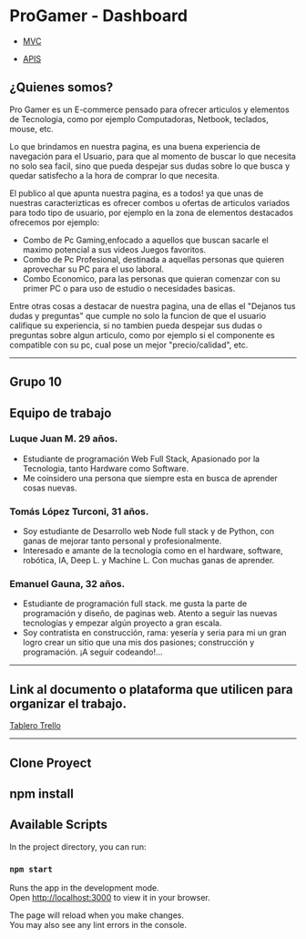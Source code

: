# ProGamer - Dashboard

- [MVC](https://github.com/LuqueJuanManuel/Grupo_10_ProGamer)

- [APIS](https://github.com/emanuel-gauna/grupo-10-Progamer_APIS-REACT)


## ¿Quienes somos?

Pro Gamer es un E-commerce pensado para ofrecer articulos y elementos de Tecnologia, como por ejemplo Computadoras, Netbook, teclados, mouse, etc.

Lo que brindamos en nuestra pagina, es una buena experiencia de navegación para el Usuario, para que al momento de buscar lo que necesita no solo sea facil, sino que pueda despejar sus dudas sobre lo que busca y quedar satisfecho a la hora de comprar lo que necesita.

El publico al que apunta nuestra pagina, es a todos! ya que unas de nuestras caracterizticas es ofrecer combos u ofertas de articulos variados para todo tipo de usuario, por ejemplo en la zona de elementos destacados ofrecemos por ejemplo: 
- Combo de Pc Gaming,enfocado a aquellos que buscan sacarle el maximo potencial a sus videos Juegos favoritos.
- Combo de Pc Profesional, destinada a aquellas personas que quieren aprovechar su PC para el uso laboral.
- Combo Economico, para las personas que quieran comenzar con su primer PC o para uso de estudio o necesidades basicas.

Entre otras cosas a destacar de nuestra pagina, una de ellas el "Dejanos tus dudas y preguntas" que cumple no solo la funcion de que el usuario califique su experiencia, si no tambien pueda despejar sus dudas o preguntas sobre algun articulo, como por ejemplo si el componente es compatible con su pc, cual pose un mejor "precio/calidad", etc.

***

## Grupo 10

## Equipo de trabajo

### Luque Juan M. 29 años.
- Estudiante de programación Web Full Stack, Apasionado por la Tecnologia, tanto Hardware como Software.
- Me coinsidero una persona que siempre esta en busca de aprender cosas nuevas.

### Tomás López Turconi, 31 años.
- Soy estudiante de Desarrollo web Node full stack y de Python, con ganas de mejorar tanto personal y profesionalmente.
- Interesado e amante de la tecnología como en el hardware, software, robótica, IA, Deep L. y Machine L. Con muchas ganas de aprender.


### Emanuel Gauna, 32 años.
- Estudiante de programación full stack. me gusta la parte de programación y diseño, de paginas web. Atento a seguir las nuevas tecnologías y empezar algún proyecto a gran escala.
- Soy contratista en construcción, rama: yesería y seria para mi un gran logro crear un sitio que una mis dos pasiones; construcción y programación. ¡A seguir codeando!…

***

## Link al documento o plataforma que utilicen para organizar el trabajo.

[Tablero Trello](https://trello.com/b/GTtHK1Zq)

***
## Clone Proyect
## npm install

## Available Scripts

In the project directory, you can run:

### `npm start`

Runs the app in the development mode.\
Open [http://localhost:3000](http://localhost:3000) to view it in your browser.

The page will reload when you make changes.\
You may also see any lint errors in the console.
